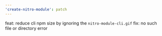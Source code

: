 ```yaml
---
'create-nitro-module': patch
---
```


feat: reduce cli npm size by ignoring the `nitro-module-cli.gif`
fix: no such file or directory error

